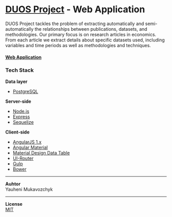 # [DUOS Project](https://svetlozarn.github.io/duos-project/) - Web Application
DUOS Project tackles the problem of extracting automatically and semi-automatically the relationships between publications, datasets, and methodologies. Our primary focus is on research articles in economics. From each article we extract details about specific datasets used, including variables and time periods as well as methodologies and techniques.

#### [Web Application](http://duos-web.herokuapp.com/)

### Tech Stack
**Data layer**
* [PostgreSQL](https://www.postgresql.org/)

**Server-side**
* [Node.js](https://github.com/nodejs/node)
* [Express](https://github.com/expressjs/express)
* [Sequelize](http://docs.sequelizejs.com)


**Client-side**
* [AngularJS 1.x](https://github.com/angular/angular.js)
* [Angular Material](https://github.com/angular/material)
* [Material Design Data Table](https://github.com/daniel-nagy/md-data-table)
* [UI-Router](https://github.com/angular-ui/ui-router)
* [Gulp](https://github.com/gulpjs/gulp)
* [Bower](https://github.com/bower/bower)


----------
**Auhtor**  
Yauheni Mukavozchyk

----------

**License**  
[MIT](https://github.com/duosproject/duos-web/blob/master/LICENSE)
